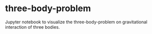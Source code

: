 # three-body-problem
Jupyter notebook to visualize the three-body-problem on gravitational interaction of three bodies.
